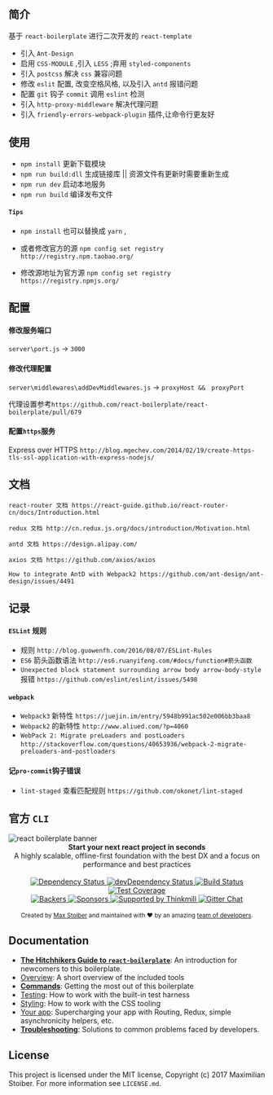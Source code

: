 ## 简介

基于 `react-boilerplate` 进行二次开发的 `react-template`
- 引入 `Ant-Design`
- 启用 `CSS-MODULE` ,引入 `LESS` ;弃用 `styled-components`
- 引入 `postcss` 解决 `css` 兼容问题
- 修改 `eslit` 配置, 改变空格风格, 以及引入 `antd` 报错问题
- 配置 `git` 钩子 `commit` 调用 `eslint` 检测
- 引入 `http-proxy-middleware` 解决代理问题
- 引入 `friendly-errors-webpack-plugin` 插件,让命令行更友好

## 使用

- `npm install` 更新下载模块
- `npm run build:dll` 生成链接库 || 资源文件有更新时需要重新生成
- `npm run dev` 启动本地服务
- `npm run build` 编译发布文件

#### `Tips`

- `npm install` 也可以替换成 `yarn` ,

- 或者修改官方的源 `npm config set registry http://registry.npm.taobao.org/`

- 修改源地址为官方源 `npm config set registry https://registry.npmjs.org/`


## 配置

#### 修改服务端口   

`server\port.js` -> `3000`

#### 修改代理配置

`server\middlewares\addDevMiddlewares.js` -> `proxyHost &&　proxyPort`

代理设置参考`https://github.com/react-boilerplate/react-boilerplate/pull/679`

#### 配置`https`服务

Express over HTTPS `http://blog.mgechev.com/2014/02/19/create-https-tls-ssl-application-with-express-nodejs/`

## 文档

`react-router 文档 https://react-guide.github.io/react-router-cn/docs/Introduction.html`

`redux 文档 http://cn.redux.js.org/docs/introduction/Motivation.html`

`antd 文档 https://design.alipay.com/`

`axios 文档 https://github.com/axios/axios`

`How to integrate AntD with Webpack2 https://github.com/ant-design/ant-design/issues/4491`

## 记录

#### `ESLint` 规则

- 规则 `http://blog.guowenfh.com/2016/08/07/ESLint-Rules`
- `ES6` 箭头函数语法 `http://es6.ruanyifeng.com/#docs/function#箭头函数`
- `Unexpected block statement surrounding arrow body arrow-body-style` 报错 `https://github.com/eslint/eslint/issues/5498`

#### `webpack`
- `Webpack3` 新特性 `https://juejin.im/entry/5948b991ac502e006bb3baa8`
- `Webpack2` 的新特性 `http://www.aliued.com/?p=4060`
- `WebPack 2: Migrate preLoaders and postLoaders`  `http://stackoverflow.com/questions/40653936/webpack-2-migrate-preloaders-and-postloaders`

#### 记`pro-commit`钩子错误

- `lint-staged` 查看匹配规则 `https://github.com/okonet/lint-staged`

## 官方 `CLI`

<img src="https://raw.githubusercontent.com/react-boilerplate/react-boilerplate-brand/master/assets/banner-metal-optimized.jpg" alt="react boilerplate banner" align="center" />

<br />

<div align="center"><strong>Start your next react project in seconds</strong></div>
<div align="center">A highly scalable, offline-first foundation with the best DX and a focus on performance and best practices</div>

<br />

<div align="center">
  <!-- Dependency Status -->
  <a href="https://david-dm.org/react-boilerplate/react-boilerplate">
    <img src="https://david-dm.org/react-boilerplate/react-boilerplate.svg" alt="Dependency Status" />
  </a>
  <!-- devDependency Status -->
  <a href="https://david-dm.org/react-boilerplate/react-boilerplate#info=devDependencies">
    <img src="https://david-dm.org/react-boilerplate/react-boilerplate/dev-status.svg" alt="devDependency Status" />
  </a>
  <!-- Build Status -->
  <a href="https://travis-ci.org/react-boilerplate/react-boilerplate">
    <img src="https://travis-ci.org/react-boilerplate/react-boilerplate.svg" alt="Build Status" />
  </a>
  <!-- Test Coverage -->
  <a href="https://coveralls.io/r/react-boilerplate/react-boilerplate">
    <img src="https://coveralls.io/repos/github/react-boilerplate/react-boilerplate/badge.svg" alt="Test Coverage" />
  </a>
</div>
<div align="center">
    <!-- Backers -->
  <a href="#backers">
    <img src="https://opencollective.com/react-boilerplate/backers/badge.svg" alt="Backers" />
  </a>
      <!-- Sponsors -->
  <a href="#sponsors">
    <img src="https://opencollective.com/react-boilerplate/sponsors/badge.svg" alt="Sponsors" />
  </a>
  <a href="http://thinkmill.com.au/?utm_source=github&utm_medium=badge&utm_campaign=react-boilerplate">
    <img alt="Supported by Thinkmill" src="https://thinkmill.github.io/badge/heart.svg" />
  </a>
  <!-- Gitter -->
  <a href="https://gitter.im/mxstbr/react-boilerplate">
    <img src="https://camo.githubusercontent.com/54dc79dc7da6b76b17bc8013342da9b4266d993c/68747470733a2f2f6261646765732e6769747465722e696d2f6d78737462722f72656163742d626f696c6572706c6174652e737667" alt="Gitter Chat" />
  </a>
</div>

<br />

<div align="center">
  <sub>Created by <a href="https://twitter.com/mxstbr">Max Stoiber</a> and maintained with ❤️ by an amazing <a href="https://github.com/orgs/react-boilerplate/teams/core">team of developers</a>.</sub>
</div>

## Documentation

- [**The Hitchhikers Guide to `react-boilerplate`**](docs/general/introduction.md): An introduction for newcomers to this boilerplate.
- [Overview](docs/general): A short overview of the included tools
- [**Commands**](docs/general/commands.md): Getting the most out of this boilerplate
- [Testing](docs/testing): How to work with the built-in test harness
- [Styling](docs/css): How to work with the CSS tooling
- [Your app](docs/js): Supercharging your app with Routing, Redux, simple
  asynchronicity helpers, etc.
- [**Troubleshooting**](docs/general/gotchas.md): Solutions to common problems faced by developers.

## License

This project is licensed under the MIT license, Copyright (c) 2017 Maximilian
Stoiber. For more information see `LICENSE.md`.
